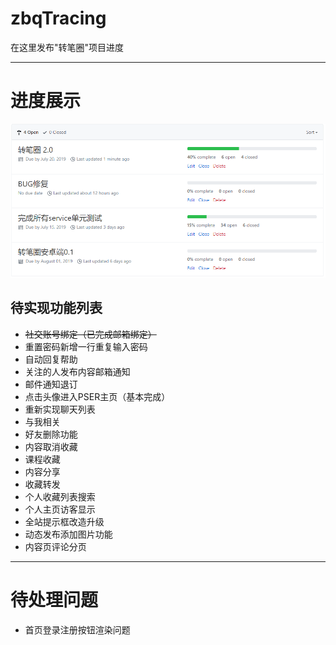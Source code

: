 # zbqTracing

在这里发布"转笔圈"项目进度

--------------------------------------------------------------------------------
# 进度展示
![批注 2019-06-26 111456](/assets/批注%202019-06-26%20111456.png)

## 待实现功能列表

- ~~社交账号绑定（已完成邮箱绑定）~~
- 重置密码新增一行重复输入密码
- 自动回复帮助
- 关注的人发布内容邮箱通知
- 邮件通知退订
- 点击头像进入PSER主页（基本完成）
- 重新实现聊天列表
- 与我相关
- 好友删除功能
- 内容取消收藏
- 课程收藏
- 内容分享
- 收藏转发
- 个人收藏列表搜索
- 个人主页访客显示
- 全站提示框改造升级
- 动态发布添加图片功能
- 内容页评论分页

--------------------------------------------------------------------------------

# 待处理问题
- 首页登录注册按钮渲染问题
